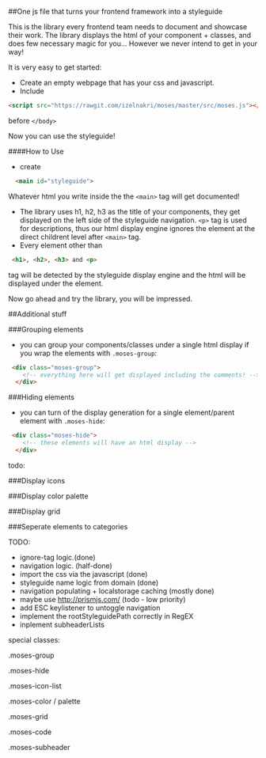 ##One js file that turns your frontend framework into a styleguide

This is the library every frontend team needs to document and showcase their work. The library displays the html of your component + classes, and does few necessary magic for you... However we never intend to get in your way!

It is very easy to get started:

- Create an empty webpage that has your css and javascript.
- Include 
```html 
<script src="https://rawgit.com/izelnakri/moses/master/src/moses.js"></script>
``` 
before ``` </body> ```

Now you can use the styleguide!

####How to Use

- create 
```html
  <main id="styleguide">
``` 
Whatever html you write inside the the ```<main>``` tag will get documented!
- The library uses h1, h2, h3 as the title of your components, they get displayed on the left side of the styleguide navigation.
```<p>``` tag  is used for descriptions, thus our html display engine ignores the element at the direct childrent level after ``` <main> ``` tag.
- Every element other than 
```html
 <h1>, <h2>, <h3> and <p>
``` 
tag will be detected by the styleguide display engine and the html will be displayed under the element.

Now go ahead and try the library, you will be impressed.

##Additional stuff

###Grouping elements
- you can group your components/classes under a single html display if you wrap the elements with ```.moses-group```:
```html
 <div class="moses-group">
    <!-- everything here will get displayed including the comments! -->
  </div>
````

###Hiding elements
- you can turn of the display generation for a single element/parent element with ``` .moses-hide ```:
```html
 <div class="moses-hide">
    <!-- these elements will have an html display -->
  </div>
````



todo: 

###Display icons


###Display color palette

###Display grid

###Seperate elements to categories



TODO: 
- ignore-tag logic.(done)
- navigation logic. (half-done)
- import the css via the javascript (done)
- styleguide name logic from domain (done)
- navigation populating + localstorage caching (mostly done)
- maybe use http://prismjs.com/ (todo - low priority)
- add ESC keylistener to untoggle navigation
- implement the rootStyleguidePath correctly in RegEX
- inplement subheaderLists


special classes:

.moses-group

.moses-hide

.moses-icon-list

.moses-color / palette

.moses-grid

.moses-code

.moses-subheader

